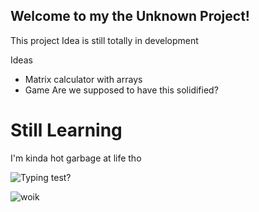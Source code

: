 ## Welcome to my the Unknown Project!

This project Idea is still totally in development

Ideas
  * Matrix calculator with arrays
  * Game
Are we supposed to have this solidified?

# Still Learning
I'm kinda hot garbage at life tho


![Typing test?](https://github.com/Tyler-Roa/Portfolio2021/blob/master/images/animeglasses.jpg?raw=true)

![woik](https://github.com/Tyler-Roa/Portfolio2021/blob/master/images/work.jpg?raw=true)

